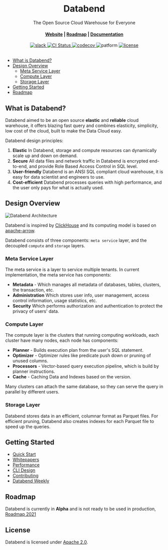 <div align="center">
<h1>Databend</h1>
<p align="center">The Open Source Cloud Warehouse for Everyone</p>
 
<h4 align="center">
  <a href="https://databend.rs">Website</a> |
  <a href="https://github.com/datafuselabs/databend/issues/746">Roadmap</a> |
  <a href="https://databend.rs/overview/building-and-running/">Documentation</a>
</h4>

<div>
<a href="https://join.slack.com/t/datafusecloud/shared_invite/zt-nojrc9up-50IRla1Y1h56rqwCTkkDJA">
<img src="https://badgen.net/badge/Slack/Join%20Databend/0abd59?icon=slack" alt="slack" />
</a>

<a href="https://github.com/datafuselabs/databend/actions">
<img src="https://github.com/datafuselabs/databend/actions/workflows/unit-tests.yml/badge.svg" alt="CI Status" />
</a>

<a href="https://codecov.io/gh/datafuselabs/databend">
<img src="https://codecov.io/gh/datafuselabs/databend/branch/main/graph/badge.svg" alt="codecov" />
</a>

<img src="https://img.shields.io/badge/Platform-Linux,%20ARM,%20OS%20X,%20Windows-green.svg?style=flat" alt="patform" />

<a href="https://opensource.org/licenses/Apache-2.0">
<img src="https://img.shields.io/badge/License-Apache%202.0-blue.svg" alt="license" />
</a>

</div>
</div>
<br>

- [What is Databend?](#what-is-databend)
- [Design Overview](#design-overview)
   - [Meta Service Layer](#meta-service-layer)
   - [Compute Layer](#compute-layer)
   - [Storage Layer](#storage-layer)
- [Getting Started](#getting-started)
- [Roadmap](#roadmap)

## What is Databend?

Databend aimed to be an open source **elastic** and **reliable** cloud warehouse, it offers blazing fast query and combines elasticity, simplicity, low cost of the cloud, built to make the Data Cloud easy.

Databend design principles:
1. **Elastic**  In Databend, storage and compute resources can dynamically scale up and down on demand.
2. **Secure** All data files and network traffic in Databend is encrypted end-to-end, and provide Role Based Access Control in SQL level.
3. **User-friendly** Databend is an ANSI SQL compliant cloud warehouse, it is easy for data scientist and engineers to use.
4. **Cost-efficient** Databend processes queries with high performance, and the user only pays for what is actually used.

## Design Overview

![Databend Architecture](https://datafuse-1253727613.cos.ap-hongkong.myqcloud.com/arch/datafuse-arch-20210817.svg)

Databend is inspired by [ClickHouse](https://github.com/clickhouse/clickhouse) and its computing model is based on [apache-arrow](https://arrow.apache.org/).

Databend consists of three components: `meta service` layer, and the  decoupled `compute` and `storage` layers.

### Meta Service Layer

The meta service is a layer to service multiple tenants.
In current implementation, the meta service has components:
* **Metadata** - Which manages all metadata of databases, tables, clusters, the transaction, etc.
* **Administration** Which stores user info, user management, access control information, usage statistics, etc.
* **Security** Which performs authorization and authentication to protect the privacy of users' data.

### Compute Layer

The compute layer is the clusters that running computing workloads, each cluster have many nodes, each node has components:
* **Planner** - Builds execution plan from the user's SQL statement.
* **Optimizer** - Optimizer rules like predicate push down or pruning of unused columns.
* **Processors** - Vector-based query execution pipeline, which is build by planner instructions.
* **Cache** - Caching Data and Indexes based on the version.

Many clusters can attach the same database, so they can serve the query in parallel by different users.

### Storage Layer

Databend stores data in an efficient, columnar format as Parquet files.
For efficient pruning, Databend also creates indexes for each Parquet file to speed up the queries.

## Getting Started

* [Quick Start](https://databend.rs/overview/building-and-running/)
* [Whitepapers](https://databend.rs/overview/architecture/)
* [Performance](https://databend.rs/overview/performance/)
* [CLI Design](https://databend.rs/rfcs/cli/0001-cli-design/)
* [Contributing](https://databend.rs/development/contributing/)
* [Databend Weekly](https://datafuselabs.github.io/weekly/)

## Roadmap

Databend is currently in **Alpha** and is not ready to be used in production, [Roadmap 2021](https://github.com/datafuselabs/databend/issues/746)

## License

Databend is licensed under [Apache 2.0](LICENSE).
